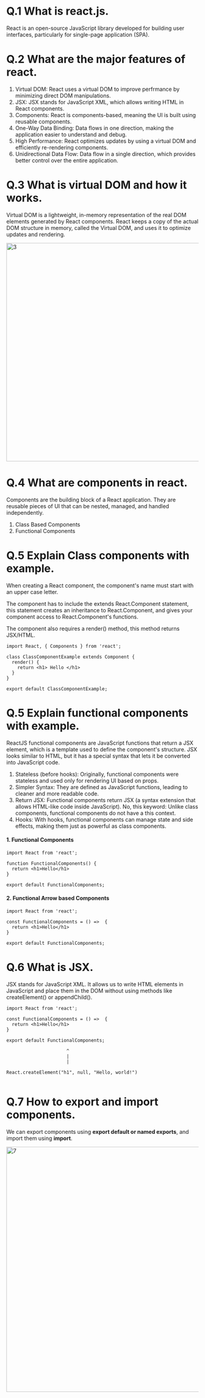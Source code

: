 # Q.1 What is react.js.

React is an open-source JavaScript library developed for building user interfaces, particularly for single-page application (SPA).

# Q.2 What are the major features of react.

1. Virtual DOM: React uses a virtual DOM to improve perfrmance by minimizing direct DOM manipulations.
2. JSX: JSX stands for JavaScript XML, which allows writing HTML in React components.
3. Components: React is components-based, meaning the UI is built using reusable components.
4. One-Way Data Binding: Data flows in one direction, making the application easier to understand and debug.
5. High Performance: React optimizes updates by using a virtual DOM and efficiently re-rendering components.
6. Unidirectional Data Flow: Data flow in a single direction, which provides better control over the entire application.

# Q.3 What is virtual DOM and how it works.
Virtual DOM is a lightweight, in-memory representation of the real DOM elements generated by React components. React keeps a copy of the actual DOM structure in memory, called the Virtual DOM, and uses it to optimize updates and rendering.

<img width="1136" height="573" alt="3" src="https://github.com/user-attachments/assets/fa62e458-4088-46ff-95a0-24c3277cc7fc" />


# Q.4 What are components in react.
Components are the building block of a React application. They are reusable pieces of UI that can be nested, managed, and handled independently.
1. Class Based Components
2. Functional Components

# Q.5 Explain Class components with example.

When creating a React component, the component's name must start with an upper case letter.

The component has to include the extends React.Component statement, this statement creates an inheritance to React.Component, and gives your component access to React.Component's functions.

The component also requires a render() method, this method returns JSX/HTML.

```
import React, { Components } from 'react';

class ClassComponentExample extends Component {
  render() {
    return <h1> Hello </h1>
  }
}

export default ClassComponentExample;

```

# Q.5 Explain functional components with example.

ReactJS functional components are JavaScript functions that return a JSX element, which is a template used to define the component's structure. JSX looks similar to HTML, but it has a special syntax that lets it be converted into JavaScript code.

1. Stateless (before hooks): Originally, functional components were stateless and used only for rendering UI based on props.
2. Simpler Syntax: They are defined as JavaScript functions, leading to cleaner and more readable code.
3. Return JSX: Functional components return JSX (a syntax extension that allows HTML-like code inside JavaScript).
No, this keyword: Unlike class components, functional components do not have a this context.
4. Hooks: With hooks, functional components can manage state and side effects, making them just as powerful as class components.


#### 1. Functional Components
```
import React from 'react';

function FunctionalComponents() {
  return <h1>Hello</h1>
}

export default FunctionalComponents;

```

#### 2. Functional Arrow based Components
```
import React from 'react';

const FunctionalComponents = () =>  {
  return <h1>Hello</h1>
}

export default FunctionalComponents;

```

# Q.6 What is JSX.
JSX stands for JavaScript XML. It allows us to write HTML elements in JavaScript and place them in the DOM without using methods like createElement() or appendChild().

```
import React from 'react';

const FunctionalComponents = () =>  {
  return <h1>Hello</h1>
}

export default FunctionalComponents;

                      ^
                      |
                      |

React.createElement("h1", null, "Hello, world!")
                      
```                   


# Q.7 How to export and import components.

We can export components using **export default or named exports**, and import them using **import**.

<img width="1170" height="643" alt="7" src="https://github.com/user-attachments/assets/e0654d76-01d5-44f9-a59d-d6508b1866a6" />


